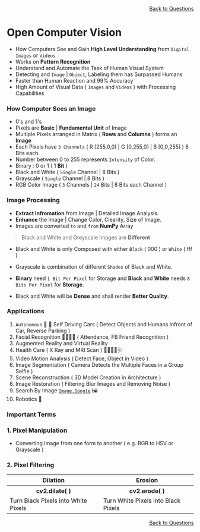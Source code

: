 <p align='right'><a align="right" href="https://github.com/KIRANKUMAR7296/Library/blob/main/Interview.md">Back to Questions</a></p>

# Open Computer Vision

- How Computers See and Gain **High Level Understanding** from `Digital Images` or `Videos`
- Works on **Pattern Recognition**
- Understand and Automate the Task of Human Visual System
- Detecting and `Image` | `Object`, Labeling them has Surpassed Humans
- Faster than Human Reaction and 99% Accuracy
- High Amount of Visual Data ( `Images` and `Videos` ) with Processing Capabilities

### How Computer Sees an Image
- 0's and 1's
- Pixels are **Basic** | **Fundamental Unit** of Image 
- Multiple Pixels arranged in Matrix ( **Rows** and **Columns** ) forms an **Image**
- Each Pixels have `3 Channels` ( R [255,0,0] | G [0,255,0] | B [0,0,255] ) 8 Bits each.
- Number between 0 to 255 represents `Intensity` of Color.
- Binary : 0 or 1 ( 1 **Bit** )
- Black and White ( `Single` Channel | 8 Bits )
- Grayscale ( `Single` Channel | 8 Bits )
- RGB Color Image ( `3` Channels | `24` Bits | 8 Bits each Channel )

### Image Processing

- **Extract Infromation** from Image | Detailed Image Analysis.
- **Enhance** the Image | Change Color, Clearity, Size of Image.
- Images are converted `to` and `from` **NumPy** Array

> Black and White and Greyscale Images are **Different**
- Black and White is only Composed with either `Black` ( 000 ) or `White` ( fff )
- Grayscale is combination of different `Shades` of Black and White.

- **Binary** need `1 Bit Per Pixel` for Storage and **Black** and **White** needs `8 Bits Per Pixel` for **Storage**.
- Black and White will be **Dense** and shall render **Better Quality**.

### Applications 
1. `Autonomous` 🚗 🚙 Self Driving Cars ( Detect Objects and Humans infront of Car, Reverse Parking )
2. Facial Recognition 👦🏻🧒🏻 ( Attendance, FB Friend Recognition )
3. Augmented Reality and Virtual Reality 
4. Health Care ( X Ray and MRI Scan ) 👨🏻‍⚕️💉🩺
5. Video Motion Analysis ( Detect Face, Object in Video )
6. Image Segmentation ( Camera Detects the Multiple Faces in a Group Selfie )
7. Scene Reconstruction ( 3D Model Creation in Architecture )
8. Image Restoration ( Filtering Blur Images and Removing Noise )
9. Search By Image [`Image.Google`](https://images.google.com/) 🖼
10. Robotics 🤖

### Important Terms

### 1. Pixel Manipulation
- Converting Image from one form to another ( e.g. BGR to HSV or Grayscale )

### 2. Pixel Filtering

<table>
  <tr>
    <th>Dilation</th>
    <th>Erosion</th>
  </tr>
  <tr>
    <th>cv2.dilate( )</th>
    <th>cv2.erode( )</th>
  </tr>
  <tr>
    <td>Turn Black Pixels into White Pixels</td>
    <td>Turn White Pixels into Black Pixels</td>
  </tr>
</table>

<p align='right'><a align="right" href="https://github.com/KIRANKUMAR7296/Library/blob/main/Interview.md">Back to Questions</a></p>

